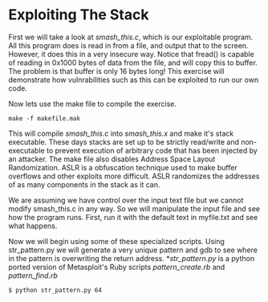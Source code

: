 Exploiting The Stack
==============

First we will take a look at *smash_this.c*, which is our exploitable program. All this program does is read in from a file, and output that to the screen. However, it does this in a very insecure way. Notice that fread() is capable of reading in 0x1000 bytes of data from the file, and will copy this to buffer. The problem is that buffer is only 16 bytes long! This exercise will demonstrate how vulnrabilities such as this can be exploited to run our own code.  

Now lets use the make file to compile the exercise.  

    make -f makefile.mak

This will compile *smash_this.c* into *smash_this.x* and make it's stack executable. These days stacks are set up to be strictly read/write and non-executable to prevent execution of arbitrary code that has been injected by an attacker. The make file also disables Address Space Layout Randomization. ASLR is a obfuscation technique used to make buffer overflows and other exploits more difficult. ASLR randomizes the addresses of as many components in the stack as it can.  

We are assuming we have control over the input text file but we cannot modify smash_this.c in any way. So we will manipulate the input file and see how the program runs. First, run it with the default text in myfile.txt and see what happens. 

Now we will begin using some of these specialized scripts. Using str_pattern.py we will generate a very unique pattern and gdb to see where in the pattern is overwriting the return address. **str_pattern.py* is a python ported version of Metasploit's Ruby scripts *pattern_create.rb* and *pattern_find.rb*

    $ python str_pattern.py 64
      
